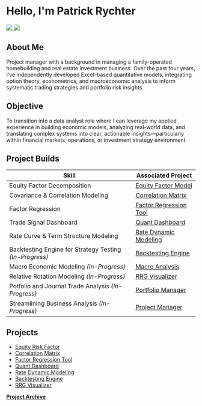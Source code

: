 # Hello, I'm Patrick Rychter 
<p align="left">
  <a href="https://www.linkedin.com/in/patrick-rychter-b86aa3162/">
    <img src="https://img.shields.io/badge/-LinkedIn-0072b1?style=for-the-badge&logo=linkedin&logoColor=white" />
  </a>
  <a href="https://substack.com/@neurotrend">
    <img src="https://img.shields.io/badge/-Substack-orange?style=for-the-badge&logo=substack&logoColor=white" />
  </a>
</p>

## About Me

Project manager with a background in managing a family-operated homebuilding and real estate investment business. Over the past four years, I’ve independently developed Excel-based quantitative models, integrating option theory, econometrics, and macroeconomic analysis to inform systematic trading strategies and portfolio risk insights.

## Objective

To transition into a data analyst role where I can leverage my applied experience in building economic models, analyzing real-world data, and translating complex systems into clear, actionable insights—particularly within financial markets, operations, or investment strategy environment

## Project Builds 

| Skill                                         | Associated Project         |
|-----------------------------------------------|----------------------------|
| Equity Factor Decomposition | <a href="https://github.com/PatrickRych/EquityFactor">Equity Factor Model</a>|
| Covariance & Correlation Modeling | <a href="https://github.com/PatrickRych/Covariance-Correlation-Matrix-/tree/main">Correlation Matrix</a>|
| Factor Regression        | <a href="https://github.com/PatrickRych/Factor-Regression-Tool">Factor Regression Tool</a>|
| Trade Signal Dashboard    | <a href="https://github.com/PatrickRych/Quant-Dashboard">Quant Dashboard </a>|
| Rate Curve & Term Structure Modeling                  | <a href="https://github.com/PatrickRych/Rate-Dynamic-Model">Rate Dynamic Modeling </a>|
| Backtesting Engine for Strategy Testing _(In-Progress)_| <a href="https://github.com/PatrickRych/Covariance-Correlation-Matrix-/tree/main">Backtesting Engine </a>|
| Macro Economic Modeling _(In-Progress)_| <a href="https://github.com/PatrickRych/Macro-Factor-Analysis">Macro Analysis </a>|
| Relative Rotation Modeling _(In-Progress)_| <a href="https://github.com/PatrickRych/RRG-Visualizer">RRG Visualizer </a>|
| Potfolio and Journal Trade Analysis _(In-Progress)_| <a href="https://github.com/PatrickRych/Portfolio-Manager">Portfolio Manager </a>|
| Streamlining Business Analysis _(In-Progress)_| <a href="?">Project Manager </a>|


## Projects
- <a href="https://github.com/PatrickRych/EquityFactor">Equity Risk Factor</a>
- <a href="https://github.com/PatrickRych/Covariance-Correlation-Matrix-/tree/main">Correlation Matrix</a>
- <a href="https://github.com/PatrickRych/Factor-Regression-Tool">Factor Regression Tool</a>
- <a href="https://github.com/PatrickRych/Quant-Dashboard">Quant Dashboard </a>
- <a href="https://github.com/PatrickRych/Rate-Dynamic-Model">Rate Dynamic Modeling </a>
- <a href="https://github.com/PatrickRych/Covariance-Correlation-Matrix-/tree/main">Backtesting Engine </a>
- <a href="https://github.com/PatrickRych/Macro-Factor-Analysis">RRG Visualizer </a>

**<a href="https://github.com/PatrickRych/Portfolio-Manager">Project Archive </a>**
